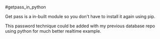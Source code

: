 #getpass_in_python

Get pass is a in-built module so you don't have to install it again using pip.

This password technique could be added with my previous database repo using python for much better realtime example.
